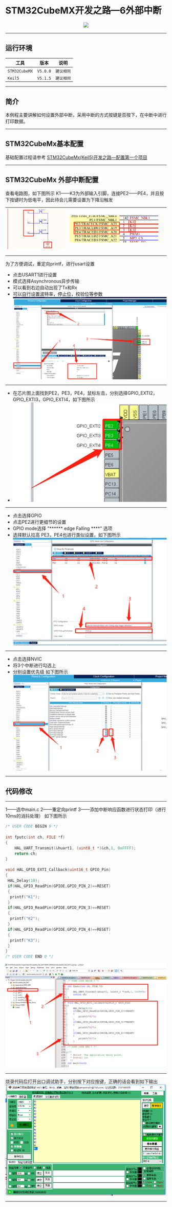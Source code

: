 # STM32CubeMX开发之路—6外部中断

<div align=center><a href="https://iotxiaohu.gitee.io/">
    <img width="800" src="https://gitee.com/iotxiaohu/image/raw/master/gitee_vx/gitee_vx.png"/>
</a></div>

---

## 运行环境

| 工具          | 版本     | 说明       |
| ------------- | -------- | ---------- |
| `STM32CubeMX` | `V5.0.0` | `建议相同` |
| `Keil5`       | `V5.1.5` | `建议相同` |

---

## 简介

本例程主要讲解如何设置外部中断，采用中断的方式按键是否按下，在中断中进行打印数据。

---

## STM32CubeMx基本配置

  基础配置过程请参考 [STM32CubeMx(Keil5)开发之路—配置第一个项目](https://blog.csdn.net/weixin_41294615/article/details/85235905)

---

## STM32CubeMx 外部中断配置

查看电路图，如下图所示
K1——K3为外部输入引脚，连接PE2——PE4，并且按下按键时为低电平，因此待会儿需要设置为下降沿触发

| ![图片](1.png) | ![图片](2.png) |
| -------------- | -------------- |

---
为了方便调试，重定向printf，进行usart设置

- 点击USART1进行设置
- 模式选择Asynchronous异步传输
- 可以看到右边自动出现了Tx和Rx
- 可以自行设置波特率，停止位，校验位等参数
![图片](3.png)

---

- 在芯片图上面找到PE2，PE3，PE4，鼠标左击，分别选择GPIO_EXTI2，GPIO_EXTI3，GPIO_EXTI4，如下图所示
- ![图片](4.png)

---

- 点击选择GPIO
- 点击PE2进行更细节的设置
- GPIO mode选择 "****** edge Falling ****" 选项
- 选择默认拉高
PE3，PE4也进行类似设置，如下图所示
![图片](5.png)

---

- 点击选择NVIC
- 将3个中断进行勾选上
- 分别设置优先级
如下图所示
![图片](6.png)

---

## 代码修改

---
1——选中main.c
2——重定向printf
3——添加中断响应函数进行状态打印（进行10ms的消抖处理）
如下图所示

```c
/* USER CODE BEGIN 0 */

int fputc(int ch, FILE *f)
{
    HAL_UART_Transmit(&huart1, (uint8_t *)&ch,1, 0xFFFF);
    return ch;
}

void HAL_GPIO_EXTI_Callback(uint16_t GPIO_Pin)
{
 HAL_Delay(10);
 if(HAL_GPIO_ReadPin(GPIOE,GPIO_PIN_2)==RESET)
 {
  printf("K1");
 }
 if(HAL_GPIO_ReadPin(GPIOE,GPIO_PIN_3)==RESET)
 {
  printf("K2");
 }
 if(HAL_GPIO_ReadPin(GPIOE,GPIO_PIN_4)==RESET)
 {
  printf("K3");
 }
}
/* USER CODE END 0 */
```

![图片](7.png)

---
烧录代码后打开出口调试助手，分别按下对应按键，正确的话会看到如下输出
![图片](8.png)

---
